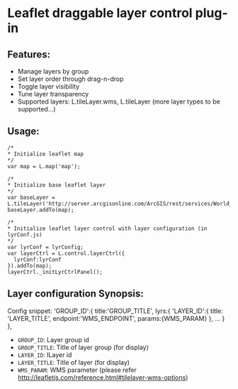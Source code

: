 # Leaflet draggable layer control plug-in

## Features:
* Manage layers by group
* Set layer order through drag-n-drop 
* Toggle layer visibility
* Tune layer transparency
* Supported layers: L.tileLayer.wms, L.tileLayer (more layer types to be supported...)

## Usage:
    /*
    * Initialize leaflet map
    */
    var map = L.map('map');
    
    /*
    * Initialize base leaflet layer
    */
    var baseLayer = L.tileLayer('http://server.arcgisonline.com/ArcGIS/rest/services/World_Imagery/MapServer/tile/{z}/{y}/{x}');
    baseLayer.addTo(map);
    
    /*
    * Initialize leaflet layer control with layer configuration (in lyrConf.js)
    */
    var lyrConf = lyrConfig;
    var layerCtrl = L.control.layerCtrl({
      lyrConf:lyrConf
    }).addTo(map);
    layerCtrl._initLyrCtrlPanel();
  
## Layer configuration Synopsis:
Config snippet:
    'GROUP_ID':{
        title:'GROUP_TITLE',
        lyrs:{ 
      		'LAYER_ID':{
      		    title: 'LAYER_TITLE',
      		    endpoint:'WMS_ENDPOINT',
      		    params:{WMS_PARAM}
      		},
      		...
        }
    },

*	`GROUP_ID`: Layer group id
*	`GROUP_TITLE`: Title of layer group (for display)
*	`LAYER_ID`: ILayer id
*	`LAYER_TITLE`: Title of layer (for display)
*	`WMS_PARAM`: WMS parameter (please refer http://leafletjs.com/reference.html#tilelayer-wms-options) 

